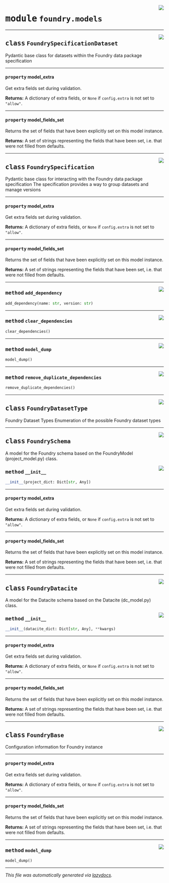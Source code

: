 <!-- markdownlint-disable -->

<a href="https://github.com/MLMI2-CSSI/foundry/tree/main/foundry/models.py#L0"><img align="right" style="float:right;" src="https://img.shields.io/badge/-source-cccccc?style=flat-square"></a>

# <kbd>module</kbd> `foundry.models`






---

<a href="https://github.com/MLMI2-CSSI/foundry/tree/main/foundry/models.py#L17"><img align="right" style="float:right;" src="https://img.shields.io/badge/-source-cccccc?style=flat-square"></a>

## <kbd>class</kbd> `FoundrySpecificationDataset`
Pydantic base class for datasets within the Foundry data package specification 


---

#### <kbd>property</kbd> model_extra

Get extra fields set during validation. 



**Returns:**
  A dictionary of extra fields, or `None` if `config.extra` is not set to `"allow"`. 

---

#### <kbd>property</kbd> model_fields_set

Returns the set of fields that have been explicitly set on this model instance. 



**Returns:**
  A set of strings representing the fields that have been set,  i.e. that were not filled from defaults. 




---

<a href="https://github.com/MLMI2-CSSI/foundry/tree/main/foundry/models.py#L25"><img align="right" style="float:right;" src="https://img.shields.io/badge/-source-cccccc?style=flat-square"></a>

## <kbd>class</kbd> `FoundrySpecification`
Pydantic base class for interacting with the Foundry data package specification The specification provides a way to group datasets and manage versions 


---

#### <kbd>property</kbd> model_extra

Get extra fields set during validation. 



**Returns:**
  A dictionary of extra fields, or `None` if `config.extra` is not set to `"allow"`. 

---

#### <kbd>property</kbd> model_fields_set

Returns the set of fields that have been explicitly set on this model instance. 



**Returns:**
  A set of strings representing the fields that have been set,  i.e. that were not filled from defaults. 



---

<a href="https://github.com/MLMI2-CSSI/foundry/tree/main/foundry/models.py#L36"><img align="right" style="float:right;" src="https://img.shields.io/badge/-source-cccccc?style=flat-square"></a>

### <kbd>method</kbd> `add_dependency`

```python
add_dependency(name: str, version: str)
```





---

<a href="https://github.com/MLMI2-CSSI/foundry/tree/main/foundry/models.py#L47"><img align="right" style="float:right;" src="https://img.shields.io/badge/-source-cccccc?style=flat-square"></a>

### <kbd>method</kbd> `clear_dependencies`

```python
clear_dependencies()
```





---

<a href="https://github.com/MLMI2-CSSI/foundry/tree/main/foundry/models.py#L50"><img align="right" style="float:right;" src="https://img.shields.io/badge/-source-cccccc?style=flat-square"></a>

### <kbd>method</kbd> `model_dump`

```python
model_dump()
```





---

<a href="https://github.com/MLMI2-CSSI/foundry/tree/main/foundry/models.py#L39"><img align="right" style="float:right;" src="https://img.shields.io/badge/-source-cccccc?style=flat-square"></a>

### <kbd>method</kbd> `remove_duplicate_dependencies`

```python
remove_duplicate_dependencies()
```






---

<a href="https://github.com/MLMI2-CSSI/foundry/tree/main/foundry/models.py#L59"><img align="right" style="float:right;" src="https://img.shields.io/badge/-source-cccccc?style=flat-square"></a>

## <kbd>class</kbd> `FoundryDatasetType`
Foundry Dataset Types Enumeration of the possible Foundry dataset types 





---

<a href="https://github.com/MLMI2-CSSI/foundry/tree/main/foundry/models.py#L70"><img align="right" style="float:right;" src="https://img.shields.io/badge/-source-cccccc?style=flat-square"></a>

## <kbd>class</kbd> `FoundrySchema`
A model for the Foundry schema based on the FoundryModel (project_model.py) class. 

<a href="https://github.com/MLMI2-CSSI/foundry/tree/main/foundry/models.py#L75"><img align="right" style="float:right;" src="https://img.shields.io/badge/-source-cccccc?style=flat-square"></a>

### <kbd>method</kbd> `__init__`

```python
__init__(project_dict: Dict[str, Any])
```






---

#### <kbd>property</kbd> model_extra

Get extra fields set during validation. 



**Returns:**
  A dictionary of extra fields, or `None` if `config.extra` is not set to `"allow"`. 

---

#### <kbd>property</kbd> model_fields_set

Returns the set of fields that have been explicitly set on this model instance. 



**Returns:**
  A set of strings representing the fields that have been set,  i.e. that were not filled from defaults. 




---

<a href="https://github.com/MLMI2-CSSI/foundry/tree/main/foundry/models.py#L90"><img align="right" style="float:right;" src="https://img.shields.io/badge/-source-cccccc?style=flat-square"></a>

## <kbd>class</kbd> `FoundryDatacite`
A model for the Datacite schema based on the Datacite (dc_model.py) class. 

<a href="https://github.com/MLMI2-CSSI/foundry/tree/main/foundry/models.py#L94"><img align="right" style="float:right;" src="https://img.shields.io/badge/-source-cccccc?style=flat-square"></a>

### <kbd>method</kbd> `__init__`

```python
__init__(datacite_dict: Dict[str, Any], **kwargs)
```






---

#### <kbd>property</kbd> model_extra

Get extra fields set during validation. 



**Returns:**
  A dictionary of extra fields, or `None` if `config.extra` is not set to `"allow"`. 

---

#### <kbd>property</kbd> model_fields_set

Returns the set of fields that have been explicitly set on this model instance. 



**Returns:**
  A set of strings representing the fields that have been set,  i.e. that were not filled from defaults. 




---

<a href="https://github.com/MLMI2-CSSI/foundry/tree/main/foundry/models.py#L114"><img align="right" style="float:right;" src="https://img.shields.io/badge/-source-cccccc?style=flat-square"></a>

## <kbd>class</kbd> `FoundryBase`
Configuration information for Foundry instance 


---

#### <kbd>property</kbd> model_extra

Get extra fields set during validation. 



**Returns:**
  A dictionary of extra fields, or `None` if `config.extra` is not set to `"allow"`. 

---

#### <kbd>property</kbd> model_fields_set

Returns the set of fields that have been explicitly set on this model instance. 



**Returns:**
  A set of strings representing the fields that have been set,  i.e. that were not filled from defaults. 



---

<a href="https://github.com/MLMI2-CSSI/foundry/tree/main/foundry/models.py#L131"><img align="right" style="float:right;" src="https://img.shields.io/badge/-source-cccccc?style=flat-square"></a>

### <kbd>method</kbd> `model_dump`

```python
model_dump()
```








---

_This file was automatically generated via [lazydocs](https://github.com/ml-tooling/lazydocs)._
